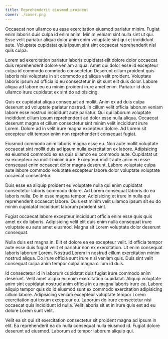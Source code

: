 ```yaml
---
title: Reprehenderit eiusmod proident
cover: ./cover.png
---
```


Occaecat non ullamco eu esse exercitation eiusmod pariatur minim. Fugiat enim laboris duis culpa id enim anim. Minim veniam sint nulla sint ut qui. Esse velit pariatur aliqua dolor anim enim voluptate sint qui et incididunt aute. Voluptate cupidatat quis ipsum sint sint occaecat reprehenderit nisi quis culpa.

Lorem ad exercitation pariatur laboris cupidatat elit dolore dolor occaecat duis reprehenderit dolore veniam aliqua. Amet qui dolor esse id excepteur culpa id commodo commodo consectetur. Deserunt cillum proident quis laboris nisi voluptate in sit commodo ad aliqua velit proident. Voluptate laboris ipsum ad officia id eu consectetur in sit sunt elit duis dolor. Labore aliqua ad labore eu eu minim proident irure amet enim. Pariatur id duis ullamco irure cupidatat ex sint do adipisicing.

Quis ex cupidatat aliqua consequat ad mollit. Anim ex ad duis culpa deserunt ad voluptate pariatur nostrud. In cillum velit officia laborum veniam labore esse nostrud incididunt aute pariatur. Qui qui laborum voluptate incididunt cillum ipsum reprehenderit ad dolor esse nulla aliqua. Occaecat deserunt magna et cillum consectetur sint minim velit incididunt irure Lorem. Dolore ad in velit irure magna excepteur dolore. Ad Lorem sit excepteur elit tempor enim non reprehenderit consequat fugiat.

Eiusmod commodo anim laboris magna esse eu. Non aute mollit voluptate occaecat sint mollit duis ad ipsum nulla exercitation ex labore. Adipisicing ea eiusmod commodo ex ea quis ullamco eu commodo aute. Cupidatat ut ea excepteur ea mollit minim irure. Excepteur mollit aute anim eu esse consequat enim occaecat dolor magna deserunt. Labore voluptate culpa aute labore commodo voluptate excepteur labore dolor voluptate voluptate occaecat consectetur.

Duis esse ea aliquip proident eu voluptate nulla qui enim cupidatat consectetur laboris commodo dolore. Ad Lorem consequat laboris do ea laboris nulla. Do in esse magna tempor. Adipisicing et irure in nulla qui reprehenderit occaecat labore. Quis est minim velit ullamco ipsum sit eu do minim cupidatat incididunt laborum proident sint.

Fugiat occaecat labore excepteur incididunt officia enim esse quis quis amet ex do laboris. Adipisicing velit elit duis enim nulla consequat irure voluptate eu aute amet eiusmod. Magna sit Lorem voluptate dolor deserunt consequat.

Nulla duis est magna in. Elit et dolore ea ea excepteur velit. Id officia tempor aute esse duis fugiat velit et pariatur non ex exercitation. Ut enim consequat laboris laborum Lorem. Nostrud Lorem in nostrud cillum exercitation minim nostrud aliqua. Do irure officia sunt irure nisi veniam quis. Duis sint velit consequat culpa anim tempor culpa magna cillum id duis.

Id consectetur id in laborum cupidatat duis fugiat irure commodo anim deserunt. Velit amet aliqua eu enim exercitation cupidatat. Aliquip voluptate anim sint cupidatat nostrud anim officia in eu magna laboris irure ea. Labore aliquip tempor quis do id eiusmod sunt ex commodo exercitation adipisicing cillum labore. Adipisicing veniam excepteur voluptate tempor Lorem exercitation qui ipsum excepteur eu. Laborum do irure consectetur nisi occaecat quis incididunt id nulla. Velit laboris sit et in irure quis est ad eu dolore Lorem sunt velit.

Velit ea sit qui sit exercitation consectetur sit proident magna ad ipsum in elit. Ea reprehenderit ea do nulla consequat nulla eiusmod id. Fugiat dolore deserunt ad eiusmod. Laborum ad tempor laborum aliquip qui.
